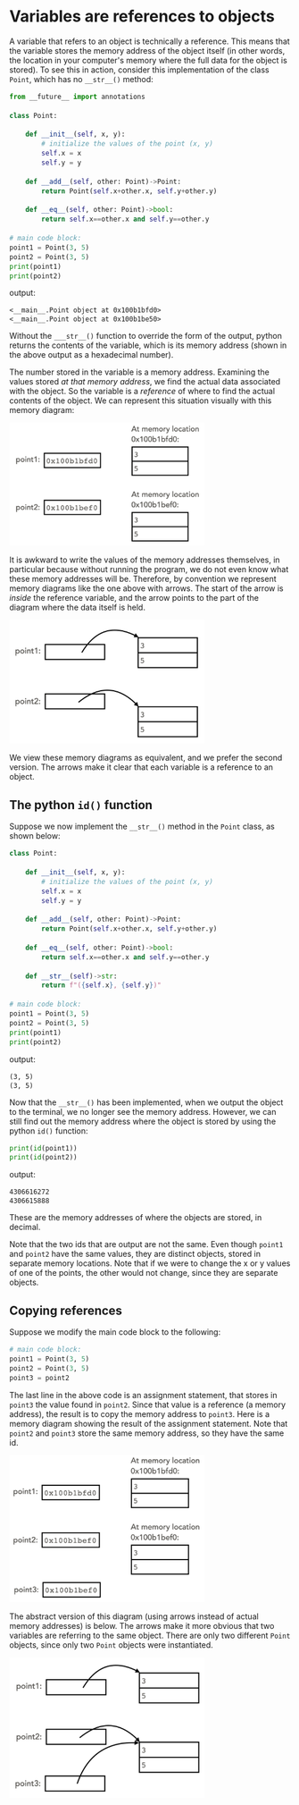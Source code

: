 # Variables are references to objects

A variable that refers to an object is technically a reference. This means that the variable stores the memory address of the object itself (in other words, the location in your computer's memory where the full data for the object is stored). To see this in action, consider this implementation of the class `Point`, which has no `__str__()` method:

```python
from __future__ import annotations

class Point:

    def __init__(self, x, y):
        # initialize the values of the point (x, y)
        self.x = x
        self.y = y
    
    def __add__(self, other: Point)->Point:
        return Point(self.x+other.x, self.y+other.y)

    def __eq__(self, other: Point)->bool:
        return self.x==other.x and self.y==other.y
    
# main code block:
point1 = Point(3, 5)
point2 = Point(3, 5)
print(point1)
print(point2)
```
output:
```
<__main__.Point object at 0x100b1bfd0>
<__main__.Point object at 0x100b1be50>
```
Without the `___str__()` function to override the form of the output, python returns the contents of the variable, which is its memory address (shown in the above output as a hexadecimal number).

The number stored in the variable is a memory address. Examining the values stored *at that memory address*, we find the actual data associated with the object.  So the variable is a *reference* of where to find the actual contents of the object. We can represent this situation visually with this memory diagram:

<img src="memory_diagram_1.png" alt="Memory diagram of references to Point objects" width = 350>

It is awkward to write the values of the memory addresses themselves, in particular because without running the program, we do not even know what these memory addresses will be. Therefore, by convention we represent memory diagrams like the one above with arrows. The start of the arrow is *inside* the reference variable, and the arrow points to the part of the diagram where the data itself is held.

<img src="memory_diagram_2.png" alt="Abstract diagram of references to Point objects" width = 350>

We view these memory diagrams as equivalent, and we prefer the second version. The arrows make it clear that each variable is a reference to an object.

## The python `id()` function

Suppose we now implement the `__str__()` method in the `Point` class, as shown below:

```python
class Point:

    def __init__(self, x, y):
        # initialize the values of the point (x, y)
        self.x = x
        self.y = y
    
    def __add__(self, other: Point)->Point:
        return Point(self.x+other.x, self.y+other.y)

    def __eq__(self, other: Point)->bool:
        return self.x==other.x and self.y==other.y
    
    def __str__(self)->str:
        return f"({self.x}, {self.y})"

# main code block:
point1 = Point(3, 5)
point2 = Point(3, 5)
print(point1)
print(point2)
```
output:
```
(3, 5)
(3, 5)
```
Now that the `__str__()` has been implemented, when we output the object to the terminal, we no longer see the memory address. However, we can still find out the memory address where the object is stored by using the python `id()` function:
```python
print(id(point1))
print(id(point2))
```
output:
```
4306616272
4306615888
```
These are the memory addresses of where the objects are stored, in decimal.

Note that the two ids that are output are not the same. Even though `point1` and `point2` have the same values, they are distinct objects, stored in separate memory locations. Note that if we were to change the x or y values of one of the points, the other would not change, since they are separate objects.

## Copying references

Suppose we modify the main code block to the following:
```python
# main code block:
point1 = Point(3, 5)
point2 = Point(3, 5)
point3 = point2
```
The last line in the above code is an assignment statement, that stores in `point3` the value found in `point2`. Since that value is a reference (a memory address), the result is to copy the memory address to `point3`. Here is a memory diagram showing the result of the assignment statement. Note that `point2` and `point3` store the same memory address, so they have the same id.

<img src="memory_diagram_3.png" alt="Memory diagram including two references to the same object" width = 350>


The abstract version of this diagram (using arrows instead of actual memory addresses) is below. The arrows make it more obvious that two variables are referring to the same object. There are only two different `Point` objects, since only two `Point` objects were instantiated.

<img src="memory_diagram_4.png" alt="Abstract memory diagram of two references to the same object" width = 350>







